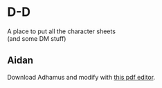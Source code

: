 # D-D
A place to put all the character sheets  
(and some DM stuff)  
## Aidan  
Download Adhamus and modify with [this pdf editor](https://www.sejda.com/pdf-editor).
